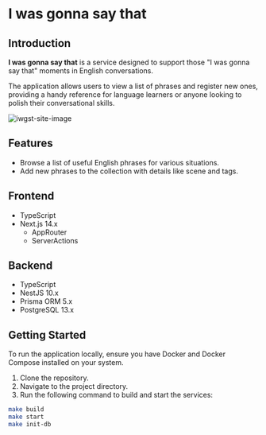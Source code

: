 # I was gonna say that

## Introduction

**I was gonna say that** is a service designed to support those "I was gonna say that" moments in English conversations. 

The application allows users to view a list of phrases and register new ones, providing a handy reference for language learners or anyone looking to polish their conversational skills.

![iwgst-site-image](https://github.com/suzushin54/i-was-gonna-say-that/assets/16548805/6d4af6da-d2c6-49b9-9c24-f80a3c90bb69)

## Features

- Browse a list of useful English phrases for various situations.
- Add new phrases to the collection with details like scene and tags.

## Frontend

- TypeScript
- Next.js 14.x
  - AppRouter
  - ServerActions

## Backend

- TypeScript
- NestJS 10.x
- Prisma ORM 5.x
- PostgreSQL 13.x

## Getting Started

To run the application locally, ensure you have Docker and Docker Compose installed on your system.

1. Clone the repository.
2. Navigate to the project directory.
3. Run the following command to build and start the services:

```sh
make build
make start
make init-db
```    
